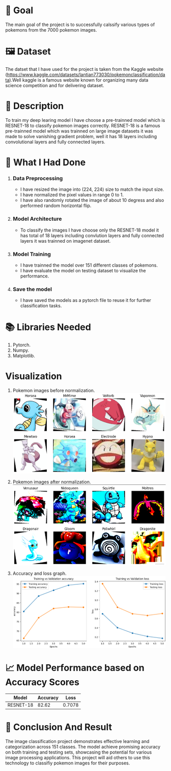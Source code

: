 # 🎯 Goal
The main goal of the project is to successfully calssify various types of pokemons from the 7000 pokemon images. 

# 🖼️ Dataset
The datset that I have used for the project is taken from the Kaggle website (https://www.kaggle.com/datasets/lantian773030/pokemonclassification/data).Well kaggle is a famous website known for organizing many data science competition and for delivering dataset.

# 🧾 Description
To train my deep learing model I have choose a pre-trainned model which is RESNET-18 to classify pokemon images correctly. RESNET-18 is a famous pre-trainned model which was trainned on large image datasets it was made to solve vanishing gradient problem, well it has 18 layers including convolutional layers and fully connected layers.

# 🧮 What I Had Done
1. ### Data Preprocessing ###
    * I have resized the image into (224, 224) size to match the input size.
    * I have normalized the pixel values in range 0 to 1.
    * I have also randomly rotated the image of about 10 degress and also performed random horizontal flip.

2. ### Model Architecture ###
    * To classify the images I have choose only the RESNET-18 model it has total of 18 layers including convlution layers and fully connected layers it  was trainned on imagenet dataset.

3. ### Model Training ###
    * I have trainned the model over 151 different classes of pokemons.
    * I have evaluate the model on testing dataset to visualize the performance.

4. ### Save the model ###
    * I have saved the models as a pytorch file to reuse it for further classification tasks.

# 📚 Libraries Needed
1. Pytorch.
2. Numpy.
3. Matplotlib.

# Visualization
1.  Pokemon images before normalization. 
    ![](https://github.com/DeXtAr47-oss/DL-Simplified/blob/7ae57bdb8033a7e830809802bad51e94e965d9ec/Pokemon%20classification%20using%20DL/images/Screenshot%20from%202025-02-04%2003-24-18.png)

3. Pokemon images after normalization.
   ![](https://github.com/DeXtAr47-oss/DL-Simplified/blob/7ae57bdb8033a7e830809802bad51e94e965d9ec/Pokemon%20classification%20using%20DL/images/Screenshot%20from%202025-02-04%2003-24-53.png)

4. Accuracy and loss graph.
  ![](https://github.com/DeXtAr47-oss/DL-Simplified/blob/7ae57bdb8033a7e830809802bad51e94e965d9ec/Pokemon%20classification%20using%20DL/images/Screenshot%20from%202025-02-04%2003-25-07.png)
 
# 📈 Model Performance based on Accuracy Scores

| Model    | Accuracy | Loss   |
|----------|----------|--------|
| RESNET-18| 82.62    | 0.7078 |

# 📢 Conclusion And Result
The image classification project  demonstrates effective learning and categorization across 151 classes. The model achieve promising accuracy on both training and testing sets, showcasing the potential for various image processing applications. This project will aid others to use this technology to classifiy pokemon images for their purposes.
    
